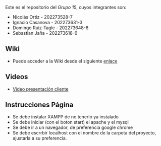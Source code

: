 Este es el repositorio del *Grupo 15*, cuyos integrantes son:

* Nicolás Ortiz - 202273528-7
* Ignacio Casanova - 202273631-3
* Domingo Ruiz-Tagle - 202273648-8
* Sebastian Jaña - 202273618-6

## Wiki
* Puede acceder a la Wiki desde el siguiente [enlace](https://github.com/xDoRuTa/GRUPO15-2025-PROYINF/wiki)

## Videos
* [Video presentación cliente](https://aula.usm.cl/mod/resource/view.php?id=6322574)

## Instrucciones Página

* Se debe instalar XAMPP de no tenerlo ya instalado
* Se debe iniciar (con el boton start) el apache y el mysql
* Se debe ir a un navegador, de preferencia google chrome
* Se debe escrrbir localhost con el nombre de la carpeta del proyecto, ajustarla a su preferencia.
